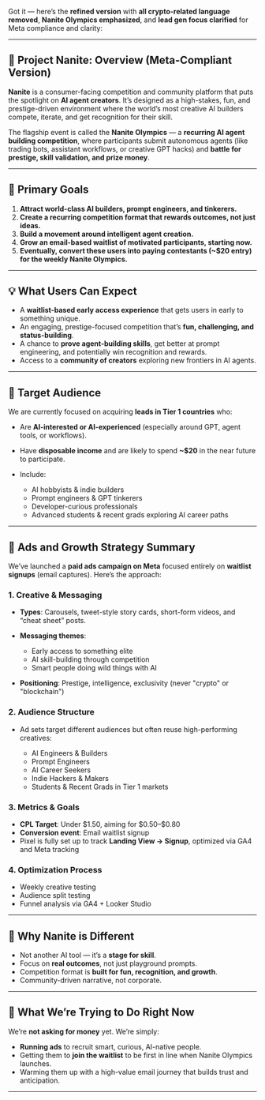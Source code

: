 Got it — here’s the **refined version** with **all crypto-related language removed**, **Nanite Olympics emphasized**, and **lead gen focus clarified** for Meta compliance and clarity:

---

## 🧬 **Project Nanite: Overview (Meta-Compliant Version)**

**Nanite** is a consumer-facing competition and community platform that puts the spotlight on **AI agent creators**. It’s designed as a high-stakes, fun, and prestige-driven environment where the world’s most creative AI builders compete, iterate, and get recognition for their skill.

The flagship event is called the **Nanite Olympics** — a **recurring AI agent building competition**, where participants submit autonomous agents (like trading bots, assistant workflows, or creative GPT hacks) and **battle for prestige, skill validation, and prize money**.

---

## 🎯 **Primary Goals**

1. **Attract world-class AI builders, prompt engineers, and tinkerers.**
2. **Create a recurring competition format that rewards outcomes, not just ideas.**
3. **Build a movement around intelligent agent creation.**
4. **Grow an email-based waitlist of motivated participants, starting now.**
5. **Eventually, convert these users into paying contestants (\~\$20 entry) for the weekly Nanite Olympics.**

---

## 💡 **What Users Can Expect**

* A **waitlist-based early access experience** that gets users in early to something unique.
* An engaging, prestige-focused competition that’s **fun, challenging, and status-building**.
* A chance to **prove agent-building skills**, get better at prompt engineering, and potentially win recognition and rewards.
* Access to a **community of creators** exploring new frontiers in AI agents.

---

## 👥 **Target Audience**

We are currently focused on acquiring **leads in Tier 1 countries** who:

* Are **AI-interested or AI-experienced** (especially around GPT, agent tools, or workflows).
* Have **disposable income** and are likely to spend **\~\$20** in the near future to participate.
* Include:

  * AI hobbyists & indie builders
  * Prompt engineers & GPT tinkerers
  * Developer-curious professionals
  * Advanced students & recent grads exploring AI career paths

---

## 📣 **Ads and Growth Strategy Summary**

We’ve launched a **paid ads campaign on Meta** focused entirely on **waitlist signups** (email captures). Here’s the approach:

### 1. **Creative & Messaging**

* **Types**: Carousels, tweet-style story cards, short-form videos, and “cheat sheet” posts.
* **Messaging themes**:

  * Early access to something elite
  * AI skill-building through competition
  * Smart people doing wild things with AI
* **Positioning**: Prestige, intelligence, exclusivity (never "crypto" or "blockchain")

### 2. **Audience Structure**

* Ad sets target different audiences but often reuse high-performing creatives:

  * AI Engineers & Builders
  * Prompt Engineers
  * AI Career Seekers
  * Indie Hackers & Makers
  * Students & Recent Grads in Tier 1 markets

### 3. **Metrics & Goals**

* **CPL Target**: Under \$1.50, aiming for \$0.50–\$0.80
* **Conversion event**: Email waitlist signup
* Pixel is fully set up to track **Landing View → Signup**, optimized via GA4 and Meta tracking

### 4. **Optimization Process**

* Weekly creative testing
* Audience split testing
* Funnel analysis via GA4 + Looker Studio

---

## 🧪 **Why Nanite is Different**

* Not another AI tool — it’s a **stage for skill**.
* Focus on **real outcomes**, not just playground prompts.
* Competition format is **built for fun, recognition, and growth**.
* Community-driven narrative, not corporate.

---

## 🚀 What We’re Trying to Do Right Now

We’re **not asking for money** yet.
We’re simply:

* **Running ads** to recruit smart, curious, AI-native people.
* Getting them to **join the waitlist** to be first in line when Nanite Olympics launches.
* Warming them up with a high-value email journey that builds trust and anticipation.

---

